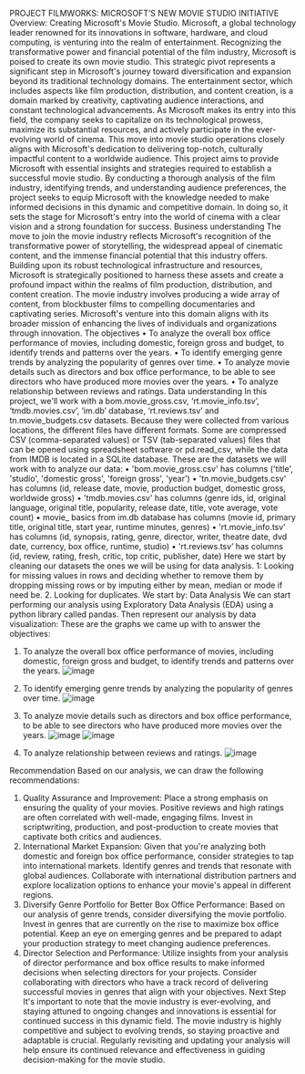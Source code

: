 PROJECT FILMWORKS: MICROSOFT’S NEW MOVIE STUDIO INITIATIVE
Overview: Creating Microsoft's Movie Studio.
Microsoft, a global technology leader renowned for its innovations in software, hardware, and cloud computing, is venturing into the realm of entertainment. Recognizing the transformative power and financial potential of the film industry, Microsoft is poised to create its own movie studio. This strategic pivot represents a significant step in Microsoft's journey toward diversification and expansion beyond its traditional technology domains.
The entertainment sector, which includes aspects like film production, distribution, and content creation, is a domain marked by creativity, captivating audience interactions, and constant technological advancements. As Microsoft makes its entry into this field, the company seeks to capitalize on its technological prowess, maximize its substantial resources, and actively participate in the ever-evolving world of cinema. This move into movie studio operations closely aligns with Microsoft's dedication to delivering top-notch, culturally impactful content to a worldwide audience.
This project aims to provide Microsoft with essential insights and strategies required to establish a successful movie studio. By conducting a thorough analysis of the film industry, identifying trends, and understanding audience preferences, the project seeks to equip Microsoft with the knowledge needed to make informed decisions in this dynamic and competitive domain. In doing so, it sets the stage for Microsoft's entry into the world of cinema with a clear vision and a strong foundation for success.
Business understanding
The move to join the movie industry reflects Microsoft's recognition of the transformative power of storytelling, the widespread appeal of cinematic content, and the immense financial potential that this industry offers. Building upon its robust technological infrastructure and resources, Microsoft is strategically positioned to harness these assets and create a profound impact within the realms of film production, distribution, and content creation.
The movie industry involves producing a wide array of content, from blockbuster films to compelling documentaries and captivating series. Microsoft's venture into this domain aligns with its broader mission of enhancing the lives of individuals and organizations through innovation. 
The objectives 
•	To analyze the overall box office performance of movies, including domestic, foreign gross and budget, to identify trends and patterns over the years.
•	To identify emerging genre trends by analyzing the popularity of genres over time.
•	To analyze movie details such as directors and box office performance, to be able to see directors who have produced more movies over the years.
•	To analyze relationship between reviews and ratings.
Data understanding
In this project, we'll work with a bom.movie_gross.csv, ‘rt.movie_info.tsv’, ‘tmdb.movies.csv’, ‘im.db’ database, ‘rt.reviews.tsv’ and tn.movie_budgets.csv datasets. Because they were collected from various locations, the different files have different formats. Some are compressed CSV (comma-separated values) or TSV (tab-separated values) files that can be opened using spreadsheet software or pd.read_csv, while the data from IMDB is located in a SQLite database.
These are the datasets we will work with to analyze our data:
•	'bom.movie_gross.csv' has columns ('title', 'studio', 'domestic gross', 'foreign gross', 'year')
•	'tn.movie_budgets.csv' has columns (id, release date, movie, production budget, domestic gross, worldwide gross)
•	'tmdb.movies.csv' has columns (genre ids, id, original language, original title, popularity, release date, title, vote average, vote count)
•	movie_ basics from im.db database has columns (movie id, primary title, original title, start year, runtime minutes, genres)
•	'rt.movie_info.tsv' has columns (id, synopsis, rating, genre, director, writer, theatre date, dvd date, currency, box office, runtime, studio)
•	'rt.reviews.tsv’ has columns (id, review, rating, fresh, critic, top critic, publisher, date)
Here we start by cleaning our datasets the ones we will be using for data analysis.
1: Looking for missing values in rows and deciding whether to remove them by dropping missing rows or by imputing either by mean, median or mode if need be.
2. Looking for duplicates.
We start by:
Data Analysis
We can start performing our analysis using Exploratory Data Analysis (EDA) using a python library called pandas.
Then represent our analysis by data visualization:
These are the graphs we came up with to answer the objectives:
1.	To analyze the overall box office performance of movies, including domestic, foreign gross and budget, to identify trends and patterns over the years.
  ![image](https://github.com/rizzyakoth/dsc-phase-1-project-v2-4/assets/142317233/a7205cf3-7b1b-42a6-ad25-3be13bf244de)

2.	To identify emerging genre trends by analyzing the popularity of genres over time.
  ![image](https://github.com/rizzyakoth/dsc-phase-1-project-v2-4/assets/142317233/09519a03-6d20-4df7-b8de-c7b70268b081)

3.	To analyze movie details such as directors and box office performance, to be able to see directors who have produced more movies over the years.
 ![image](https://github.com/rizzyakoth/dsc-phase-1-project-v2-4/assets/142317233/032bd657-a3b9-4b24-a1ad-d3b6c1795ec9)
 ![image](https://github.com/rizzyakoth/dsc-phase-1-project-v2-4/assets/142317233/e7043d35-272f-40ee-8853-aa48ad621846)
 4.	To analyze relationship between reviews and ratings.
  ![image](https://github.com/rizzyakoth/dsc-phase-1-project-v2-4/assets/142317233/8a1a491e-a58f-4f8b-b5d7-55e25ea9bf01)

Recommendation
Based on our analysis, we can draw the following recommendations:
1.	Quality Assurance and Improvement: Place a strong emphasis on ensuring the quality of your movies. Positive reviews and high ratings are often correlated with well-made, engaging films. Invest in scriptwriting, production, and post-production to create movies that captivate both critics and audiences.
2.	International Market Expansion: Given that you're analyzing both domestic and foreign box office performance, consider strategies to tap into international markets. Identify genres and trends that resonate with global audiences. Collaborate with international distribution partners and explore localization options to enhance your movie's appeal in different regions.
3.	Diversify Genre Portfolio for Better Box Office Performance: Based on our analysis of genre trends, consider diversifying the movie portfolio. Invest in genres that are currently on the rise to maximize box office potential. Keep an eye on emerging genres and be prepared to adapt your production strategy to meet changing audience preferences.
4.	Director Selection and Performance: Utilize insights from your analysis of director performance and box office results to make informed decisions when selecting directors for your projects. Consider collaborating with directors who have a track record of delivering successful movies in genres that align with your objectives.
Next Step
It's important to note that the movie industry is ever-evolving, and staying attuned to ongoing changes and innovations is essential for continued success in this dynamic field.
The movie industry is highly competitive and subject to evolving trends, so staying proactive and adaptable is crucial. Regularly revisiting and updating your analysis will help ensure its continued relevance and effectiveness in guiding decision-making for the movie studio.

